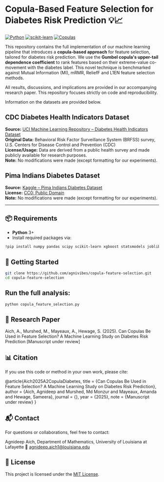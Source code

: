 # Copula-Based Feature Selection for Diabetes Risk Prediction 💡📈

[![Python](https://img.shields.io/badge/Python-3.11+-blue?logo=python&logoColor=white)](https://www.python.org/)
[![scikit-learn](https://img.shields.io/badge/ML-scikit--learn%2Fxgboost%2Ftensorflow-orange)](https://scikit-learn.org/stable/)
[![Copulas](https://img.shields.io/badge/Stats-Copula%20Modeling-6E40AA)](https://en.wikipedia.org/wiki/Copula_(probability_theory))

This repository contains the full implementation of our machine learning pipeline that introduces a **copula-based approach** for feature selection, tailored for diabetes risk prediction. We use the **Gumbel copula's upper-tail dependence coefficient** to rank features based on their extreme-value co-movement with the diabetes label. This novel technique is benchmarked against Mutual Information (MI), mRMR, ReliefF and L1EN feature selection methods.

All results, discussions, and implications are provided in our accompanying research paper. This repository focuses strictly on code and reproducibility.

Information on the datasets are provided below.

## CDC Diabetes Health Indicators Dataset  

**Source:** [UCI Machine Learning Repository – Diabetes Health Indicators Dataset](https://archive.ics.uci.edu/ml/datasets/diabetes+health+indicators)  
**Original Data:** Behavioral Risk Factor Surveillance System (BRFSS) survey, U.S. Centers for Disease Control and Prevention (CDC)  
**License/Usage:** Data are derived from a public health survey and made publicly available for research purposes.  
**Note:** No modifications were made (except formatting for our experiments).


## Pima Indians Diabetes Dataset  

**Source:** [Kaggle – Pima Indians Diabetes Dataset](https://www.kaggle.com/datasets/uciml/pima-indians-diabetes-database)  
**License:** [CC0: Public Domain](https://creativecommons.org/publicdomain/zero/1.0/)  
**Note:** No modifications were made (except formatting for our experiments).

---

## 📦 Requirements

- **Python** 3+
- Install required packages via:

```bash
!pip install numpy pandas scipy scikit-learn xgboost statsmodels joblib ucimlrepo seaborn
```

## 🚀 Getting Started
```bash
git clone https://github.com/agnivibes/copula-feature-selection.git
cd copula-feature-selection
```

## Run the full analysis:
```bash
python copula_feature_selection.py
```

## 🔬 Research Paper
Aich, A., Murshed, M., Mayeaux, A., Hewage, S. (2025). Can Copulas Be Used in Feature Selection? 
A Machine Learning Study on Diabetes Risk Prediction [Manuscript under review]

## 📊 Citation
If you use this code or method in your own work, please cite:

@article{Aich2025A2CopulaDiabetes,
  title   = {Can Copulas Be Used in Feature Selection? A Machine Learning Study on Diabetes Risk Prediction},
  author  = {Aich, Agnideep and Murshed, Md Monzur and Mayeaux, Amanda and Hewage, Sameera},
  journal = {},
  year    = {2025},
  note    = {Manuscript under review}
}

## 📬 Contact
For questions or collaborations, feel free to contact:

Agnideep Aich,
Department of Mathematics, University of Louisiana at Lafayette
📧 agnideep.aich1@louisiana.edu

## 📝 License

This project is licensed under the [MIT License](LICENSE).
